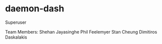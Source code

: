 # daemon-dash

Superuser

Team Members:
Shehan Jayasinghe
Phil Feelemyer
Stan Cheung
Dimitiros Daskalakis


